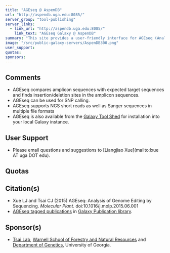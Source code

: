 ```yaml
---
title: "AGEseq @ AspenDB"
url: "http://aspendb.uga.edu:8085/"
server_group: "tool-publishing"
server_links: 
  - link_url: "http://aspendb.uga.edu:8085/"
    link_text: "AGEseq Galaxy @ AspenDB"
summary: "This site provides a user-friendly interface for AGEseq (Analysis of Genome Editing by Sequencing) in a Galaxy instance. "
image: "/src/public-galaxy-servers/AspenDB300.png"
user_support: 
quotas: 
sponsors: 
---
```


## Comments

* AGEseq compares amplicon sequences with expected target sequences and finds insertion/deletion sites in the amplicon sequences.
* AGEseq can be used for SNP calling.
* AGEseq supports NGS short reads as well as Sanger sequences in multiple file formats
* AGEseq is also available from the [Galaxy Tool Shed](https://toolshed.g2.bx.psu.edu/) for installation into your local Galaxy instance.

## User Support

* Please email questions and suggestions to [Liangjiao Xue](mailto:lxue AT uga DOT edu).

## Quotas

## Citation(s)

* Xue LJ and Tsai CJ (2015) AGEseq: Analysis of Genome Editing by Sequencing. *Molecular Plant.* doi:10.1016/j.molp.2015.06.001
* [AGEseq tagged publications](https://www.zotero.org/groups/1732893/galaxy/items/tag/%3EAGEseq) in [Galaxy Publication library](/src/publication-library/index.md).

## Sponsor(s)

* [Tsai Lab](http://aspendb.uga.edu/), [Warnell School of Forestry and Natural Resources](http://warnell.uga.edu/) and [Department of Genetics](http://www.genetics.uga.edu/), University of Georgia.
